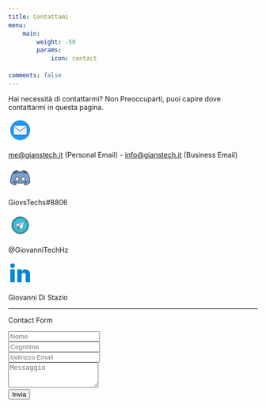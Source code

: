 ```yaml
---
title: Contattami
menu:
    main: 
        weight: -50
        params:
            icon: contact

comments: false
---
```


Hai necessità di contattarmi? Non Preoccuparti, puoi capire dove contattarmi in questa pagina.

<a href="https://gthz.it/em"><img src="mail.png" width="48px" height="48px"></a>

<p> <a href="mailto:me@gianstech.it">me@gianstech.it</a> (Personal Email) - <a href="mailto:info@gianstech.it">info@gianstech.it</a> (Business Email)</p>

<a href="https://gthz.it/ds"><img src="ds.png" width="48px" height="48px"></a>

<p> GiovsTechs#8806 </p>

<a href="https://gthz.it/mtg"><img src="tg.png" width="48px" heigth="48px"></a>

<p> @GiovanniTechHz</p>

<a href="https://gthz.it/ln"><img src="ln.png" width="48px" heigth="48px"></a>

<p>Giovanni Di Stazio</p>

---

Contact Form

<link rel="stylesheet" href="https://cdnjs.cloudflare.com/ajax/libs/font-awesome/6.0.0/css/all.min.css" />
<link rel="stylesheet" href="https://fonts.googleapis.com/css2?family=Inter:wght@300;400;500;600;700&display=swap" />
<link rel="stylesheet" href="https://cdn.jsdelivr.net/npm/tw-elements/dist/css/index.min.css" />
<script src="https://cdn.tailwindcss.com"></script>
<script>
  tailwind.config = {
    theme: {
      extend: {
        fontFamily: {
          sans: ['Inter', 'sans-serif'],
        },
      }
    }
  }
</script>
<div class="block p-6 rounded-lg shadow-lg bg-white max-w-md">
  <form action="https://hazentech.net/contact" method="post">
    <div class="form-group mb-6">
      <input type="text" class="form-control block
        w-full
        px-3
        py-1.5
        text-base
        font-normal
        text-gray-700
        bg-white bg-clip-padding
        border border-solid border-gray-300
        rounded
        transition
        ease-in-out
        m-0
        focus:text-gray-700 focus:bg-white focus:border-blue-600 focus:outline-none" id="Name" name="firstname"
        placeholder="Nome">
    </div>
        <div class="form-group mb-6">
      <input type="text" class="form-control block
        w-full
        px-3
        py-1.5
        text-base
        font-normal
        text-gray-700
        bg-white bg-clip-padding
        border border-solid border-gray-300
        rounded
        transition
        ease-in-out
        m-0
        focus:text-gray-700 focus:bg-white focus:border-blue-600 focus:outline-none" id="Lastname" name="lastname"
        placeholder="Cognome">
    </div>
    <div class="form-group mb-6">
      <input type="email" class="form-control block
        w-full
        px-3
        py-1.5
        text-base
        font-normal
        text-gray-700
        bg-white bg-clip-padding
        border border-solid border-gray-300
        rounded
        transition
        ease-in-out
        m-0
        focus:text-gray-700 focus:bg-white focus:border-blue-600 focus:outline-none" id="email" name="email"
        placeholder="Indirizzo Email">
    </div>
    <div class="form-group mb-6">
      <textarea
      class="
        form-control
        block
        w-full
        px-3
        py-1.5
        text-base
        font-normal
        text-gray-700
        bg-white bg-clip-padding
        border border-solid border-gray-300
        rounded
        transition
        ease-in-out
        m-0
        focus:text-gray-700 focus:bg-white focus:border-blue-600 focus:outline-none
      "
      name="subject"
      id="subject"
      rows="3"
      placeholder="Messaggio"
    ></textarea>
    </div>
    <div class="form-group form-check text-center mb-6">
    </div>
    <button type="submit" class="
      w-full
      px-6
      py-2.5
      bg-blue-600
      text-white
      font-medium
      text-xs
      leading-tight
      uppercase
      rounded
      shadow-md
      hover:bg-blue-700 hover:shadow-lg
      focus:bg-blue-700 focus:shadow-lg focus:outline-none focus:ring-0
      active:bg-blue-800 active:shadow-lg
      transition
      duration-150
      ease-in-out">Invia</button>
  </form>
</div>